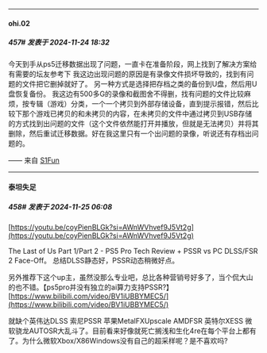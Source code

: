 ﻿
*****

####  ohi.02  
##### 457#       发表于 2024-11-24 18:32

今天到手从ps5迁移数据出现了问题，一直卡在准备阶段，网上找到了解决方案给有需要的坛友参考下
我这边出现问题的原因是有录像文件损坏导致的，找到有问题的文件把它删掉就好了。
另一种方式是选择把存档之类的备份到U盘，然后用U盘恢复备份。
我这边有500多G的录像和截图舍不得删，找有问题的文件比较麻烦，按专辑（游戏）分类，一个一个拷贝到外部存储设备，直到提示报错，然后比较下那个游戏已拷贝的和未拷贝的内容，在未拷贝的文件中通过拷贝到USB存储的方式找到出问题的文件（这个文件依然能打开并播放，但就是无法拷贝）并将其删除，然后重试迁移数据。好在我这里只有一个出问题的录像，听说还有存档出问题的。

—— 来自 [S1Fun](https://s1fun.koalcat.com)


*****

####  泰坦失足  
##### 458#       发表于 2024-11-25 06:08

[https://youtu.be/coyPienBLGk?si=AWnWVhvef9J5Vt2g](https://youtu.be/coyPienBLGk?si=AWnWVhvef9J5Vt2g)

The Last of Us Part 1/Part 2 - PS5 Pro Tech Review + PSSR vs PC DLSS/FSR 2 Face-Off。 总结DLSS静态好，PSSR动态稍微好点。

另外推荐下这个up主，虽然没那么专业吧，总比各种营销号好多了，当个侃大山的也不错。【ps5pro并没有独立的ai算力支持PSSR?】 [https://www.bilibili.com/video/BV1iUBBYMEC5/](https://www.bilibili.com/video/BV1iUBBYMEC5/)

就缺个英伟达DLSS 索尼PSSR 苹果MetalFXUpscale AMDFSR 英特尔XESS 微软骁龙AUTOSR大乱斗了。目前看来好像就死亡搁浅和生化4re在每个平台上都有了。为什么微软Xbox/X86Windows没有自己的超采样呢？是不喜欢吗?

